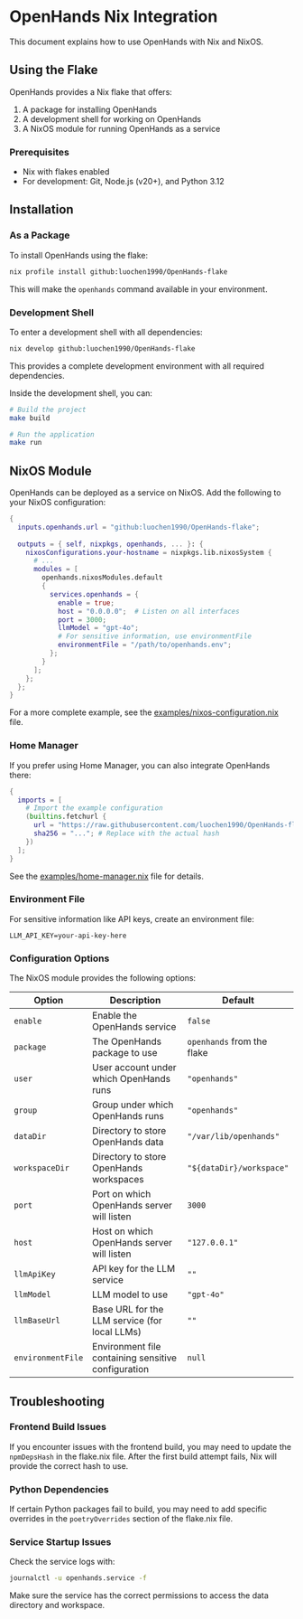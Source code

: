 # OpenHands Nix Integration

This document explains how to use OpenHands with Nix and NixOS.

## Using the Flake

OpenHands provides a Nix flake that offers:

1. A package for installing OpenHands
2. A development shell for working on OpenHands
3. A NixOS module for running OpenHands as a service

### Prerequisites

- Nix with flakes enabled
- For development: Git, Node.js (v20+), and Python 3.12

## Installation

### As a Package

To install OpenHands using the flake:

```bash
nix profile install github:luochen1990/OpenHands-flake
```

This will make the `openhands` command available in your environment.

### Development Shell

To enter a development shell with all dependencies:

```bash
nix develop github:luochen1990/OpenHands-flake
```

This provides a complete development environment with all required dependencies.

Inside the development shell, you can:

```bash
# Build the project
make build

# Run the application
make run
```

## NixOS Module

OpenHands can be deployed as a service on NixOS. Add the following to your NixOS configuration:

```nix
{
  inputs.openhands.url = "github:luochen1990/OpenHands-flake";
  
  outputs = { self, nixpkgs, openhands, ... }: {
    nixosConfigurations.your-hostname = nixpkgs.lib.nixosSystem {
      # ...
      modules = [
        openhands.nixosModules.default
        {
          services.openhands = {
            enable = true;
            host = "0.0.0.0";  # Listen on all interfaces
            port = 3000;
            llmModel = "gpt-4o";
            # For sensitive information, use environmentFile
            environmentFile = "/path/to/openhands.env";
          };
        }
      ];
    };
  };
}
```

For a more complete example, see the [examples/nixos-configuration.nix](examples/nixos-configuration.nix) file.

### Home Manager

If you prefer using Home Manager, you can also integrate OpenHands there:

```nix
{
  imports = [
    # Import the example configuration
    (builtins.fetchurl {
      url = "https://raw.githubusercontent.com/luochen1990/OpenHands-flake/main/examples/home-manager.nix";
      sha256 = "..."; # Replace with the actual hash
    })
  ];
}
```

See the [examples/home-manager.nix](examples/home-manager.nix) file for details.

### Environment File

For sensitive information like API keys, create an environment file:

```
LLM_API_KEY=your-api-key-here
```

### Configuration Options

The NixOS module provides the following options:

| Option | Description | Default |
|--------|-------------|---------|
| `enable` | Enable the OpenHands service | `false` |
| `package` | The OpenHands package to use | `openhands` from the flake |
| `user` | User account under which OpenHands runs | `"openhands"` |
| `group` | Group under which OpenHands runs | `"openhands"` |
| `dataDir` | Directory to store OpenHands data | `"/var/lib/openhands"` |
| `workspaceDir` | Directory to store OpenHands workspaces | `"${dataDir}/workspace"` |
| `port` | Port on which OpenHands server will listen | `3000` |
| `host` | Host on which OpenHands server will listen | `"127.0.0.1"` |
| `llmApiKey` | API key for the LLM service | `""` |
| `llmModel` | LLM model to use | `"gpt-4o"` |
| `llmBaseUrl` | Base URL for the LLM service (for local LLMs) | `""` |
| `environmentFile` | Environment file containing sensitive configuration | `null` |

## Troubleshooting

### Frontend Build Issues

If you encounter issues with the frontend build, you may need to update the `npmDepsHash` in the flake.nix file. After the first build attempt fails, Nix will provide the correct hash to use.

### Python Dependencies

If certain Python packages fail to build, you may need to add specific overrides in the `poetryOverrides` section of the flake.nix file.

### Service Startup Issues

Check the service logs with:

```bash
journalctl -u openhands.service -f
```

Make sure the service has the correct permissions to access the data directory and workspace.